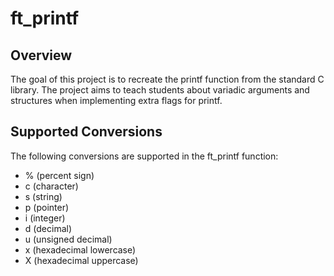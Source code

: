 # ft_printf
## Overview
The goal of this project is to recreate the printf function from the standard C library. The project aims to teach students about variadic arguments and structures when implementing extra flags for printf.

## Supported Conversions

The following conversions are supported in the ft_printf function:
* % (percent sign)
* c (character)
* s (string)
* p (pointer)
* i (integer)
* d (decimal)
* u (unsigned decimal)
* x (hexadecimal lowercase)
* X (hexadecimal uppercase)
